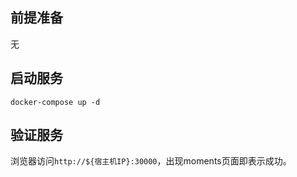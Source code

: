 ## 前提准备

无

## 启动服务

```shell
docker-compose up -d
```

## 验证服务

浏览器访问`http://${宿主机IP}:30000`，出现moments页面即表示成功。
